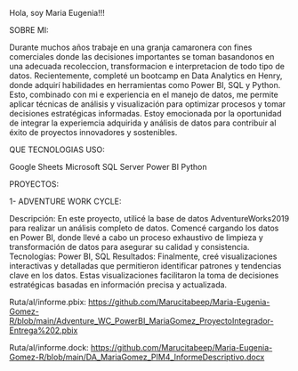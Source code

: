 Hola, soy Maria Eugenia!!!

SOBRE MI:

Durante muchos años trabaje en una granja camaronera con fines comerciales donde las decisiones importantes se toman basandonos en una adecuada recoleccion, transformacion e interpretacion de todo tipo de datos.  Recientemente, completé un bootcamp en Data Analytics en Henry, donde adquirí habilidades en herramientas como Power BI, SQL y Python. Esto, combinado con mi e experiencia en el manejo de datos, me permite aplicar técnicas  de análisis y visualización para optimizar procesos y tomar decisiones estratégicas informadas.  Estoy emocionada por la oportunidad de integrar la experiemcia adquirida y análisis de datos para contribuir al éxito de proyectos innovadores y sostenibles. 

QUE TECNOLOGIAS USO:

Google Sheets
Microsoft SQL Server
Power BI
Python

PROYECTOS:

1- ADVENTURE WORK CYCLE: 

 Descripción: En este proyecto, utilicé la base de datos AdventureWorks2019 para realizar un análisis completo de datos. Comencé cargando los datos en Power BI, donde llevé a cabo un proceso exhaustivo de limpieza y transformación de datos para asegurar su calidad y consistencia.
Tecnologías: Power BI, SQL
Resultados: Finalmente, creé visualizaciones interactivas y detalladas que permitieron identificar patrones y tendencias clave en los datos. Estas visualizaciones facilitaron la toma de decisiones estratégicas basadas en información precisa y actualizada.

Ruta/al/informe.pbix: https://github.com/Marucitabeep/Maria-Eugenia-Gomez-R/blob/main/Adventure_WC_PowerBI_MariaGomez_ProyectoIntegrador-Entrega%202.pbix 

Ruta/al/informe.dock: https://github.com/Marucitabeep/Maria-Eugenia-Gomez-R/blob/main/DA_MariaGomez_PIM4_InformeDescriptivo.docx









